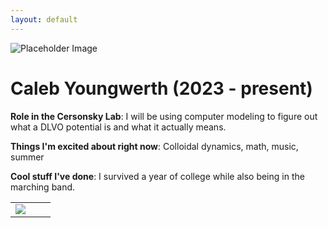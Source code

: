 ```yaml
---
layout: default
---
```


<!-- Replace `example_student` with your name -->
<img src="/website/assets/img/caleb_youngwerth.jpg" alt="Placeholder Image" class="center" style="max-width: 100%">

<!-- Replace `Example Student` with your name and include your start date-->
# Caleb Youngwerth (2023 - present)

<!-- Choose your title -- feel free to be professionally silly -->
**Role in the Cersonsky Lab**: I will be using computer modeling to figure out what a DLVO potential is and what it actually means.

<!-- Name at least one research topic amongst this list -->
**Things I'm excited about right now**: Colloidal dynamics, math, music, summer

<!-- Ultimately, we'll use this section to
     include papers and talks, and contributions
     But for now put whatever you want -->
**Cool stuff I've done**: I survived a year of college while also being in the marching band.


<!-- If you have photos you would like to exhibit,
     save them as `/assets/member_images/your_name_photo_#.png`
     and replace example_student below -->

|      |      |      |
|:----:|:----:|:----:|
|![](/website/assets/img/caleb_youngwerth_1.png) | 

